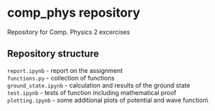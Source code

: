 # comp_phys repository
Repository for Comp. Physics 2 excercises

## Repository structure

`report.ipynb` - report on the assignment\
`functions.py` - collection of functions\
`ground_state.ipynb` - calculation and results of the ground state\
`test.ipynb` - tests of function including mathematical proof\
`plotting.ipynb` - some additional plots of potential and wave function\


